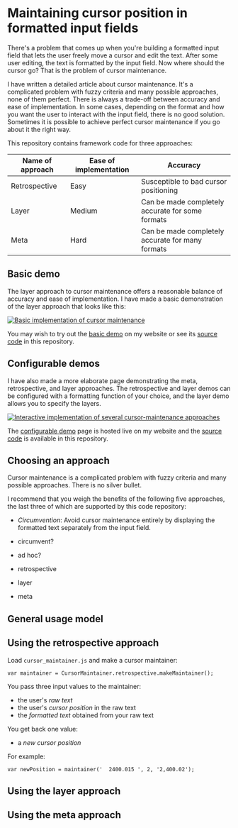 # Maintaining cursor position in formatted input fields

There's a problem that comes up when you're building a formatted input
field that lets the user freely move a cursor and edit the text. After
some user editing, the text is formatted by the input field. Now where
should the cursor go? That is the problem of cursor maintenance.

I have written a detailed article about cursor maintenance. It's a
complicated problem with fuzzy criteria and many possible approaches,
none of them perfect. There is always a trade-off between accuracy and
ease of implementation. In some cases, depending on the format and how
you want the user to interact with the input field, there is no good
solution. Sometimes it is possible to achieve perfect cursor maintenance
if you go about it the right way.

This repository contains framework code for three approaches:

Name of approach  |  Ease of implementation  |  Accuracy
---|---|---
Retrospective  |  Easy  |  Susceptible to bad cursor positioning
Layer  |  Medium  |  Can be made completely accurate for some formats
Meta  |  Hard  |  Can be made completely accurate for many formats


## Basic demo

The layer approach to cursor maintenance offers a reasonable balance of
accuracy and ease of implementation. I have made a basic demonstration
of the layer approach that looks like this:

[![Basic implementation of cursor
maintenance](https://github.com/michaellaszlo/maintaining-cursor-position/blob/master/screenshots/basic_demo.png)](http://michaellaszlo.com/maintaining-cursor-position/basic-demo/)

You may wish to try out the [basic demo](http://michaellaszlo.com/maintaining-cursor-position/basic-demo/)
on my website or see its [source code](https://github.com/michaellaszlo/maintaining-cursor-position/tree/master/basic_demo) in this repository.


## Configurable demos

I have also made a more elaborate page demonstrating the meta,
retrospective, and layer approaches. The retrospective and layer demos
can be configured with a formatting function of your choice, and the
layer demo allows you to specify the layers.


[![Interactive implementation of several cursor-maintenance
approaches](https://github.com/michaellaszlo/maintaining-cursor-position/blob/master/screenshots/configurable_demos.png)](http://michaellaszlo.com/maintaining-cursor-position/configurable-demos/)

The [configurable demo](http://michaellaszlo.com/maintaining-cursor-position/configurable-demos/) page is hosted live on my website and the
[source code](https://github.com/michaellaszlo/maintaining-cursor-position/tree/master/configurable_demos) is available in this repository.


## Choosing an approach

Cursor maintenance is a complicated problem with fuzzy criteria and many
possible approaches. There is no silver bullet.

I recommend that you weigh the benefits of the following five approaches,
the last three of which are supported by this code repository:

- *Circumvention*: Avoid cursor maintenance entirely by displaying the
formatted text separately from the input field.

- circumvent?
- ad hoc?
- retrospective
- layer
- meta


## General usage model


## Using the retrospective approach

Load `cursor_maintainer.js` and make a cursor maintainer:

```
var maintainer = CursorMaintainer.retrospective.makeMaintainer();
```

You pass three input values to the maintainer:

- the user's *raw text*
- the user's *cursor position* in the raw text
- the *formatted text* obtained from your raw text

You get back one value:

- a *new cursor position*

For example:

```
var newPosition = maintainer('  2400.015 ', 2, '2,400.02');
```


## Using the layer approach


## Using the meta approach


